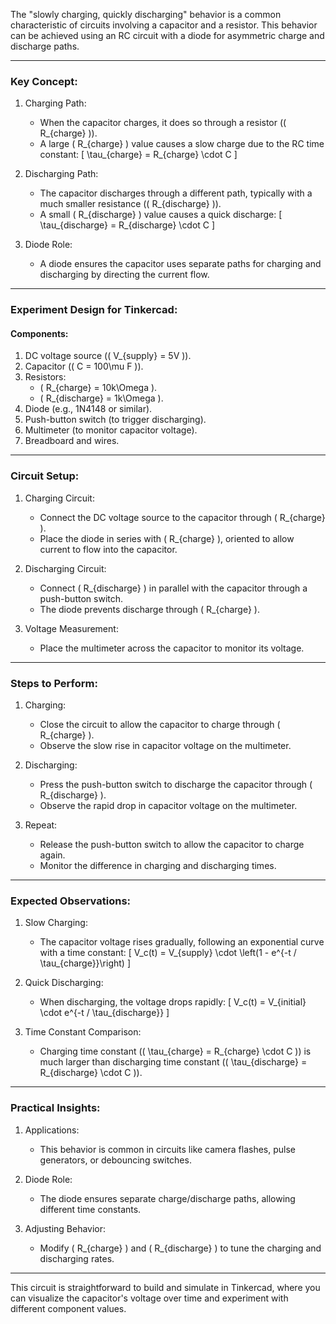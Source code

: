 The "slowly charging, quickly discharging" behavior is a common characteristic of circuits involving a capacitor and a resistor. This behavior can be achieved using an RC circuit with a diode for asymmetric charge and discharge paths.

---

### Key Concept:

1. Charging Path:
   - When the capacitor charges, it does so through a resistor (\( R_{charge} \)).
   - A large \( R_{charge} \) value causes a slow charge due to the RC time constant:
     \[
     \tau_{charge} = R_{charge} \cdot C
     \]

2. Discharging Path:
   - The capacitor discharges through a different path, typically with a much smaller resistance (\( R_{discharge} \)).
   - A small \( R_{discharge} \) value causes a quick discharge:
     \[
     \tau_{discharge} = R_{discharge} \cdot C
     \]

3. Diode Role:
   - A diode ensures the capacitor uses separate paths for charging and discharging by directing the current flow.

---

### Experiment Design for Tinkercad:

#### Components:
1. DC voltage source (\( V_{supply} = 5V \)).
2. Capacitor (\( C = 100\mu F \)).
3. Resistors:
   - \( R_{charge} = 10k\Omega \).
   - \( R_{discharge} = 1k\Omega \).
4. Diode (e.g., 1N4148 or similar).
5. Push-button switch (to trigger discharging).
6. Multimeter (to monitor capacitor voltage).
7. Breadboard and wires.

---

### Circuit Setup:

1. Charging Circuit:
   - Connect the DC voltage source to the capacitor through \( R_{charge} \).
   - Place the diode in series with \( R_{charge} \), oriented to allow current to flow into the capacitor.

2. Discharging Circuit:
   - Connect \( R_{discharge} \) in parallel with the capacitor through a push-button switch.
   - The diode prevents discharge through \( R_{charge} \).

3. Voltage Measurement:
   - Place the multimeter across the capacitor to monitor its voltage.

---

### Steps to Perform:

1. Charging:
   - Close the circuit to allow the capacitor to charge through \( R_{charge} \).
   - Observe the slow rise in capacitor voltage on the multimeter.

2. Discharging:
   - Press the push-button switch to discharge the capacitor through \( R_{discharge} \).
   - Observe the rapid drop in capacitor voltage on the multimeter.

3. Repeat:
   - Release the push-button switch to allow the capacitor to charge again.
   - Monitor the difference in charging and discharging times.

---

### Expected Observations:

1. Slow Charging:
   - The capacitor voltage rises gradually, following an exponential curve with a time constant:
     \[
     V_c(t) = V_{supply} \cdot \left(1 - e^{-t / \tau_{charge}}\right)
     \]

2. Quick Discharging:
   - When discharging, the voltage drops rapidly:
     \[
     V_c(t) = V_{initial} \cdot e^{-t / \tau_{discharge}}
     \]

3. Time Constant Comparison:
   - Charging time constant (\( \tau_{charge} = R_{charge} \cdot C \)) is much larger than discharging time constant (\( \tau_{discharge} = R_{discharge} \cdot C \)).

---

### Practical Insights:

1. Applications:
   - This behavior is common in circuits like camera flashes, pulse generators, or debouncing switches.

2. Diode Role:
   - The diode ensures separate charge/discharge paths, allowing different time constants.

3. Adjusting Behavior:
   - Modify \( R_{charge} \) and \( R_{discharge} \) to tune the charging and discharging rates.

---

This circuit is straightforward to build and simulate in Tinkercad, where you can visualize the capacitor's voltage over time and experiment with different component values.
